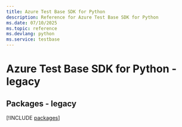 ```yaml
---
title: Azure Test Base SDK for Python
description: Reference for Azure Test Base SDK for Python
ms.date: 07/10/2025
ms.topic: reference
ms.devlang: python
ms.service: testbase
---
```

# Azure Test Base SDK for Python - legacy
## Packages - legacy
[!INCLUDE [packages](test-base-index.md)]